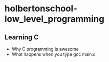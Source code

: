 # holbertonschool-low_level_programming

## Learning C

- Why C programming is awesome
- What happens when you type gcc main.c

